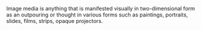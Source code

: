 Image media is anything that is manifested visually in two-dimensional form as an outpouring or thought in various forms such as paintings, portraits, slides, films, strips, opaque projectors.
